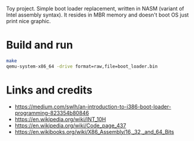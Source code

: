 Toy project. Simple boot loader replacement, written in NASM (variant of Intel assembly syntax).
It resides in MBR memory and doesn't boot OS just print nice graphic.

# Build and run
```bash
make
qemu-system-x86_64 -drive format=raw,file=boot_loader.bin
```

# Links and credits
- https://medium.com/swlh/an-introduction-to-i386-boot-loader-programming-823354b80846
- https://en.wikipedia.org/wiki/INT_10H
- https://en.wikipedia.org/wiki/Code_page_437
- https://en.wikibooks.org/wiki/X86_Assembly/16,_32,_and_64_Bits
